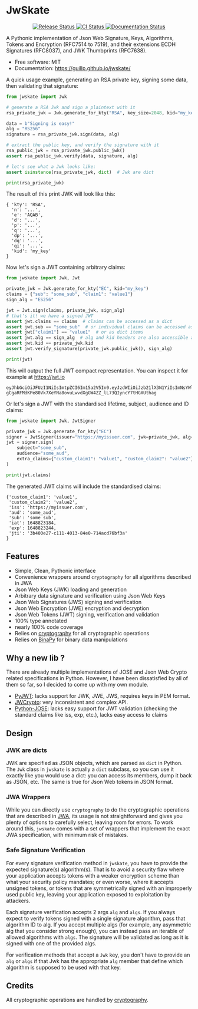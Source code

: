 # JwSkate


<p align="center">
<a href="https://pypi.python.org/pypi/jwskate">
    <img src="https://img.shields.io/pypi/v/jwskate.svg"
        alt = "Release Status">
</a>

<a href="https://github.com/guillp/jwskate/actions">
    <img src="https://github.com/guillp/jwskate/actions/workflows/main.yml/badge.svg?branch=release" alt="CI Status">
</a>

<a href="https://jwskate.readthedocs.io/en/latest/?badge=latest">
    <img src="https://readthedocs.org/projects/jwskate/badge/?version=latest" alt="Documentation Status">
</a>

</p>


A Pythonic implementation of Json Web Signature, Keys, Algorithms, Tokens and Encryption (RFC7514 to 7519), and their
extensions ECDH Signatures (RFC8037), and JWK Thumbprints (RFC7638).

* Free software: MIT
* Documentation: <https://guillp.github.io/jwskate/>


A quick usage example, generating an RSA private key, signing some data, then validating that signature:

```python
from jwskate import Jwk

# generate a RSA Jwk and sign a plaintext with it
rsa_private_jwk = Jwk.generate_for_kty("RSA", key_size=2048, kid="my_key")

data = b"Signing is easy!"
alg = "RS256"
signature = rsa_private_jwk.sign(data, alg)

# extract the public key, and verify the signature with it
rsa_public_jwk = rsa_private_jwk.public_jwk()
assert rsa_public_jwk.verify(data, signature, alg)

# let's see what a Jwk looks like:
assert isinstance(rsa_private_jwk, dict)  # Jwk are dict

print(rsa_private_jwk)
```

The result of this print JWK will look like this:
```
{ 'kty': 'RSA',
  'n': '...',
  'e': 'AQAB',
  'd': '...',
  'p': '...',
  'q': '...',
  'dp': '...',
  'dq': '...',
  'qi': '...',
  'kid': 'my_key'
}
```

Now let's sign a JWT containing arbitrary claims:

```python
from jwskate import Jwk, Jwt

private_jwk = Jwk.generate_for_kty("EC", kid="my_key")
claims = {"sub": "some_sub", "claim1": "value1"}
sign_alg = "ES256"

jwt = Jwt.sign(claims, private_jwk, sign_alg)
# that's it! we have a signed JWT
assert jwt.claims == claims  # claims can be accessed as a dict
assert jwt.sub == "some_sub"  # or individual claims can be accessed as attributes
assert jwt["claim1"] == "value1"  # or as dict items
assert jwt.alg == sign_alg  # alg and kid headers are also accessible as attributes
assert jwt.kid == private_jwk.kid
assert jwt.verify_signature(private_jwk.public_jwk(), sign_alg)

print(jwt)
```
This will output the full JWT compact representation. You can inspect it for example at <https://jwt.io>
```
eyJhbGciOiJFUzI1NiIsImtpZCI6Im15a2V5In0.eyJzdWIiOiJzb21lX3N1YiIsImNsYWltMSI6InZhbHVlMSJ9.C1KcDyDT8qXwUqcWzPKkQD7f6xai-gCgaRFMdKPe80Vk7XeYNa8ovuLwvdXgGW4ZZ_lL73QIyncY7tHGXUthag
```

Or let's sign a JWT with the standardised lifetime, subject, audience and ID claims:
```python
from jwskate import Jwk, JwtSigner

private_jwk = Jwk.generate_for_kty("EC")
signer = JwtSigner(issuer="https://myissuer.com", jwk=private_jwk, alg="ES256")
jwt = signer.sign(
    subject="some_sub",
    audience="some_aud",
    extra_claims={"custom_claim1": "value1", "custom_claim2": "value2"},
)

print(jwt.claims)
```
The generated JWT claims will include the standardised claims:
```
{'custom_claim1': 'value1',
 'custom_claim2': 'value2',
 'iss': 'https://myissuer.com',
 'aud': 'some_aud',
 'sub': 'some_sub',
 'iat': 1648823184,
 'exp': 1648823244,
 'jti': '3b400e27-c111-4013-84e0-714acd76bf3a'
}
```
## Features

* Simple, Clean, Pythonic interface
* Convenience wrappers around `cryptography` for all algorithms described in JWA
* Json Web Keys (JWK) loading and generation
* Arbitrary data signature and verification using Json Web Keys
* Json Web Signatures (JWS) signing and verification
* Json Web Encryption (JWE) encryption and decryption
* Json Web Tokens (JWT) signing, verification and validation
* 100% type annotated
* nearly 100% code coverage
* Relies on [cryptography](https://cryptography.io) for all cryptographic operations
* Relies on [BinaPy](https://guillp.github.io/binapy/) for binary data manipulations

## Why a new lib ?

There are already multiple implementations of JOSE and Json Web Crypto related specifications in Python. However, I have
been dissatisfied by all of them so far, so I decided to come up with my own module.

- [PyJWT](https://pyjwt.readthedocs.io): lacks support for JWK, JWE, JWS, requires keys in PEM format.
- [JWCrypto](https://jwcrypto.readthedocs.io/): very inconsistent and complex API.
- [Python-JOSE](https://python-jose.readthedocs.io/): lacks easy support for JWT validation
(checking the standard claims like iss, exp, etc.), lacks easy access to claims

## Design
### JWK are dicts
JWK are specified as JSON objects, which are parsed as `dict` in Python. The `Jwk` class in `jwskate` is actually a
`dict` subclass, so you can use it exactly like you would use a dict: you can access its members, dump it back as JSON, etc.
The same is true for Json Web tokens in JSON format.

### JWA Wrappers
While you can directly use `cryptography` to do the cryptographic operations that are described in [JWA](https://www.rfc-editor.org/info/rfc7518),
its usage is not straightforward and gives you plenty of options to carefully select, leaving room for errors.
To work around this, `jwskate` comes with a set of wrappers that implement the exact JWA specification, with minimum
risk of mistakes.

### Safe Signature Verification
For every signature verification method in `jwskate`, you have to provide the expected signature(s) algorithm(s).
That is to avoid a security flaw where your application accepts tokens with a weaker encryption scheme than what
your security policy mandates; or even worse, where it accepts unsigned tokens, or tokens that are symmetrically signed
with an improperly used public key, leaving your application exposed to exploitation by attackers.

Each signature verification accepts 2 args `alg` and `algs`. If you always expect to verify tokens signed with a single
signature algorithm, pass that algorithm ID to alg. If you accept multiple algs (for example, any asymmetric alg that
you consider strong enough), you can instead pass an iterable of allowed algorithms with `algs`. The signature will be
validated as long as it is signed with one of the provided algs.

For verification methods that accept a `Jwk` key, you don't have to provide an `alg` or `algs` if that Jwk has the
appropriate `alg` member that define which algorithm is supposed to be used with that key.

## Credits

All cryptographic operations are handled by [cryptography](https://cryptography.io).
